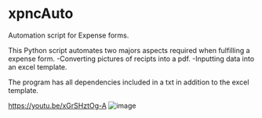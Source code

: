 # xpncAuto

Automation script for Expense forms.


This Python script automates two majors aspects required when fulfilling a expense form.
  -Converting pictures of recipts into a pdf.
  -Inputting data into an excel template.


  The program has all dependencies included in a txt in addition to the excel template.


https://youtu.be/xGrSHztOg-A
![image](https://github.com/tvp227/xpncAuto/assets/46229276/2419006f-3efc-41d4-a89a-fe3489ecf9da)
